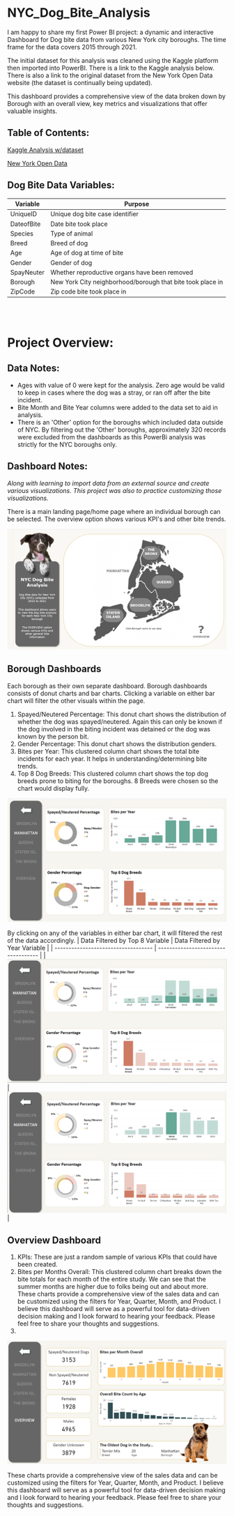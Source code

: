 # NYC_Dog_Bite_Analysis
I am happy to share my first Power BI project: a dynamic and interactive Dashboard for Dog bite data from various New York city boroughs. The time frame for the data covers 2015 through 2021.  

The initial dataset for this analysis was cleaned using the Kaggle platform then imported into PowerBI. There is a link to the Kaggle analysis below. There is also a link to the original dataset from the New York Open Data website (the dataset is continually being updated).

This dashboard provides a comprehensive view of the data broken down by Borough with an overall view, key metrics and visualizations that offer valuable insights.  


## Table of Contents:
[Kaggle Analysis w/dataset](https://www.kaggle.com/code/julyndav/ny-dog-bite-analysis-visualizations)

[New York Open Data](https://data.cityofnewyork.us/Health/DOHMH-Dog-Bite-Data/rsgh-akpg/about_data)



## Dog Bite Data Variables:
| Variable |Purpose |
| --- | --- |
| UniqueID| Unique dog bite case identifier |
| DateofBite| Date bite took place |
| Species | Type of animal |
| Breed | Breed of dog |
| Age | Age of dog at time of bite |
| Gender | Gender of dog |
| SpayNeuter | Whether reproductive organs have been removed |
| Borough | New York City neighborhood/borough that bite took place in |
| ZipCode |Zip code bite took place in |

<br></br>


# Project Overview:
## Data Notes: 
* Ages with value of 0 were kept for the analysis. Zero age would be valid to keep in cases where the dog was a stray, or ran off after the bite incident.
* Bite Month and Bite Year columns were added to the data set to aid in analysis.
* There is an 'Other' option for the boroughs which included data outside of NYC. By filtering out the 'Other' boroughs, approximately 320 records were excluded from the dashboards as this PowerBi analysis was strictly for the NYC boroughs only. 

## Dashboard Notes:
<i>Along with learning to import data from an external source and create various visualizations. This project was also to practice customizing those visualizations.</i>

There is a main landing page/home page where an individual borough can be selected. The overview option shows various KPI's and other bite trends. 

![Dashboard Homescreen](https://github.com/julyndav/NYC_Dog_Bite_Analysis/blob/main/Images/HomeScreen.png)


## Borough Dashboards
Each borough as their own separate dashboard. Borough dashboards consists of donut charts and bar charts. Clicking a variable on either bar chart will filter the other visuals within the page.

1.	Spayed/Neutered Percentage: This donut chart shows the distribution of whether the dog was spayed/neutered. Again this can only be known if the dog involved in the biting incident was detained or the dog was known by the person bit.
2.	Gender Percentage: This donut chart shows the distribution genders.
3.	Bites per Year: This clustered column chart shows the total bite incidents for each year. It helps in understanding/determining bite trends.
4.	Top 8 Dog Breeds: This clustered column chart shows the top dog breeds prone to biting for the boroughs. 8 Breeds were chosen so the chart would display fully.
   
![Dashboard borough1](https://github.com/julyndav/NYC_Dog_Bite_Analysis/blob/main/Images/BoroughScreen.png)

By clicking on any of the variables in either bar chart, it will filtered the rest of the data accordingly. 
| Data Filtered by Top 8 Variable     | Data Filtered by Year Variable      | 
| ----------------------------------- | ----------------------------------- | 
| ![Breed](https://github.com/julyndav/NYC_Dog_Bite_Analysis/blob/main/Images/Manhat_filrd.png) | ![Year](https://github.com/julyndav/NYC_Dog_Bite_Analysis/blob/main/Images/Manhat_filrd2.png) | 


## Overview Dashboard   

1.	KPIs: These are just a random sample of various KPIs that could have been created. 
2.	Bites per Months Overall: This clustered column chart breaks down the bite totals for each month of the entire study. We can see that the summer months are higher due to folks being out and about more.
These charts provide a comprehensive view of the sales data and can be customized using the filters for Year, Quarter, Month, and Product.
I believe this dashboard will serve as a powerful tool for data-driven decision making and I look forward to hearing your feedback. Please feel free to share your thoughts and suggestions.
3.

![Overview](https://github.com/julyndav/NYC_Dog_Bite_Analysis/blob/main/Images/OverviewData.png)

These charts provide a comprehensive view of the sales data and can be customized using the filters for Year, Quarter, Month, and Product.
I believe this dashboard will serve as a powerful tool for data-driven decision making and I look forward to hearing your feedback. Please feel free to share your thoughts and suggestions.



